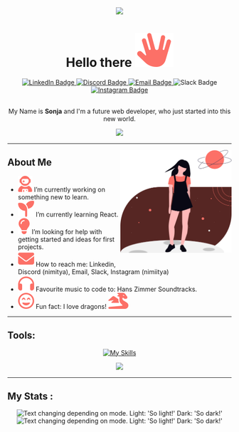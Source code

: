 <div id="header" align="center">
  <img src="https://media3.giphy.com/media/v1.Y2lkPTc5MGI3NjExYW5ka2gyMXBqdGhvbXJhOHBvaTdlZmc4eXF2dWxiYW9ud3BpdmV0eiZlcD12MV9pbnRlcm5hbF9naWZfYnlfaWQmY3Q9cw/8vvNfLiB5Wm9Zx0SWt/giphy.gif" width="150"/>

# Hello there <img src="./assets/icons/spock.svg">

<div id="badges">
  <a href="linkedin.com/in/sonja-schweren-b06b1a294" target="_blank" rel="noopener noreferrer">
  <img src="https://img.shields.io/badge/LinkedIn-blue?style=for-the-badge&logo=linkedin&logoColor=white" alt="LinkedIn Badge"/>
  </a>
  <a href="https://discord.com/users/nimitya" target="_blank" rel="noopener noreferrer">
  <img src="https://img.shields.io/badge/Dicord-5865F2?style=for-the-badge&logo=discord&logoColor=white" alt="Discord Badge"/>
  </a>
  <a href="mailto:sonja.schweren@dci-student.org" target="_blank" rel="noopener noreferrer">
  <img src="https://img.shields.io/badge/Email-EA4335?style=for-the-badge&logo=gmail&logoColor=white" alt="Email Badge"/>
  </a>
 
  <img src="https://img.shields.io/badge/Slack-4A154B?style=for-the-badge&logo=slack&logoColor=white" alt="Slack Badge"/>
  
  <a href="https://www.instagram.com/nimiitya" target="_blank" rel="noopener noreferrer">
  <img src="https://img.shields.io/badge/Instagram-FF0069?style=for-the-badge&logo=instagram&logoColor=white" alt="Instagram Badge"/>
  </a>
</div>

<img src="https://komarev.com/ghpvc/?username=nimitaya&style=flat-square&color=fc7067" alt=""/>

My Name is **Sonja** and I'm a future web developer, who just started into this new world.

</div>

<div id="banner" align="center">
<!-- <img src="./assets/img/undraw_programmer_raqr.svg" height="200">
<img src="./assets/img/undraw_relaunch-day_k3qo.svg" height="200"> -->
<img src="https://media0.giphy.com/media/v1.Y2lkPTc5MGI3NjExc2JrYWs3NHJyZDNmbDZ2cnQ1Z2RtMXJqcmVyZTh1cGs3bmltejI1MyZlcD12MV9pbnRlcm5hbF9naWZfYnlfaWQmY3Q9cw/eKaOSjbqk8q8xbmLrT/giphy.gif"/>
</div>

---

<img src="./assets/img/red-undraw_my-universe_qqch.svg" width="250" align="right" alt=""/>

## About Me

- <img src="./assets/icons/atronaut.svg"> I’m currently working on something new to learn.
- <img src="./assets/icons/seedling.svg"> I’m currently learning React.
- <img src="./assets/icons/lightbulb.svg"> I’m looking for help with getting started and ideas for first projects.
- <img src="./assets/icons/mail.svg"> How to reach me: Linkedin, Discord (nimitya), Email, Slack, Instagram (nimiitya)
- <img src="./assets/icons/headphones.svg"> Favourite music to code to: Hans Zimmer Soundtracks.
- <img src="./assets/icons/smiley.svg"> Fun fact: I love dragons! <img src="./assets/icons/dragon.svg">

---

## Tools:
<div id="tools" align="center">

[![My Skills](https://skillicons.dev/icons?i=vscode,github,git,html,css,tailwind,bootstrap,sass,js,ts,vite,jquery,react)](https://skillicons.dev)

<img src="https://media2.giphy.com/media/v1.Y2lkPTc5MGI3NjExengzbzgxNzdvbXZqMHo0bHdraGdwcTFpbDdqcXhvNGd1bGVkdDh4NiZlcD12MV9pbnRlcm5hbF9naWZfYnlfaWQmY3Q9cw/w3YqkEzfYli36/giphy.gif" width="230"/>

</div>

---

## My Stats :

<div id="Stats" align="center">
<picture>
  <source media="(prefers-color-scheme: dark)" srcset="https://github-readme-stats.vercel.app/api?username=nimitaya&theme=onedark&show_icons=true&hide_border=false&count_private=true">
  <img alt="Text changing depending on mode. Light: 'So light!' Dark: 'So dark!'" src="https://github-readme-stats.vercel.app/api?username=nimitaya&theme=rose&show_icons=true&hide_border=false&count_private=true">
</picture>

<picture>
  <source media="(prefers-color-scheme: dark)" srcset="https://github-readme-stats.vercel.app/api/top-langs/?username=nimitaya&theme=onedark&show_icons=true&hide_border=false&layout=compact">
  <img alt="Text changing depending on mode. Light: 'So light!' Dark: 'So dark!'" src="https://github-readme-stats.vercel.app/api/top-langs/?username=nimitaya&theme=rose&show_icons=true&hide_border=false&layout=compact">
</picture>
</div>






<!-- Dark:
![nimitaya's Top Languages](https://github-readme-stats.vercel.app/api/top-langs/?username=nimitaya&theme=nightowl&show_icons=true&hide_border=false&layout=compact)
ROT ----- https://github-readme-stats.vercel.app/api/top-langs/?username=nimitaya&theme=onedark&show_icons=true&hide_border=false&layout=compact
![nimitaya's Stats](https://github-readme-stats.vercel.app/api?username=nimitaya&theme=nightowl&show_icons=true&hide_border=false&count_private=true)
ROT ----- https://github-readme-stats.vercel.app/api?username=nimitaya&theme=onedark&show_icons=true&hide_border=false&count_private=true
![nimitaya's Streak](https://github-readme-streak-stats.herokuapp.com/?user=nimitaya&theme=nightowl&hide_border=false) -->

<!-- Light:
![nimitaya's Top Languages](https://github-readme-stats.vercel.app/api/top-langs/?username=nimitaya&theme=buefy&show_icons=true&hide_border=false&layout=compact)
ROT ----- https://github-readme-stats.vercel.app/api/top-langs/?username=nimitaya&theme=rose&show_icons=true&hide_border=false&layout=compact
![nimitaya's Stats](https://github-readme-stats.vercel.app/api?username=nimitaya&theme=buefy&show_icons=true&hide_border=false&count_private=true)
ROT ----- https://github-readme-stats.vercel.app/api?username=nimitaya&theme=rose&show_icons=true&hide_border=false&count_private=true
![nimitaya's Streak](https://github-readme-streak-stats.herokuapp.com/?user=nimitaya&theme=buefy&hide_border=false) -->

<!-- Used for view Counter https://github.com/antonkomarev/github-profile-views-counter -->

<!-- <h1 style="color: #c792ea">Hello there 👋</h1> -->
<!--Neue Farbe #fc7067 -->